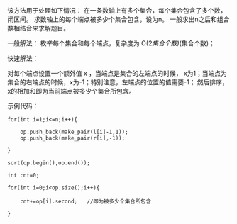 该方法用于处理如下情况：
在一条数轴上有多个集合，每个集合包含了多个数，闭区间。
求数轴上的每个端点被多少个集合包含，设为n。
一般求出n之后和组合数相结合来求解题目。

一般解法：
枚举每个集合和每个端点，复杂度为 O(2*集合个数)*(集合个数)；

快速解法：

对每个端点设置一个额外值 x ，当端点是集合的左端点的时候，
x为1；当端点为集合的右端点的时候，x为-1；特别注意，左端点的位置的值需要-1；
然后排序，x的相加和即为当前端点被多少个集合所包含。

示例代码：

~~~
for(int i=1;i<=n;i++){

    op.push_back(make_pair(l[i]-1,1));
    op.push_back(make_pair(r[i],-1));

}

sort(op.begin(),op.end());

int cnt=0;

for(int i=0;i<op.size();i++){

    cnt+=op[i].second;   //即为被多少个集合所包含

}

~~~



